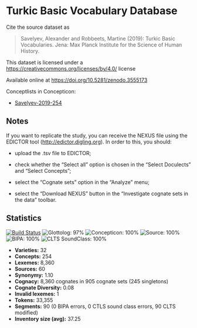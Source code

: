 # Turkic Basic Vocabulary Database

Cite the source dataset as

> Savelyev, Alexander and Robbeets, Martine (2019): Turkic Basic Vocabularies. Jena: Max Planck Institute for the Science of Human History.

This dataset is licensed under a https://creativecommons.org/licenses/by/4.0/ license

Available online at https://doi.org/10.5281/zenodo.3555173


Conceptlists in Concepticon:
- [Savelyev-2019-254](https://concepticon.clld.org/contributions/Savelyev-2019-254)
## Notes

If you want to replicate the study, you can receive the NEXUS file using the EDICTOR tool (http://edictor.digling.org). In order to this, you should:

-  upload the .tsv file to EDICTOR;

- check whether the “Select all” option is chosen in the “Select Doculects” and “Select Concepts”;

- select the “Cognate sets” option in the “Analyze” menu;

- select the “Download NEXUS” button in the “Investigate cognate sets in the data” toolbar.



## Statistics


[![Build Status](https://travis-ci.org/lexibank/savelyevturkic.svg?branch=master)](https://travis-ci.org/lexibank/savelyevturkic)
![Glottolog: 97%](https://img.shields.io/badge/Glottolog-97%25-green.svg "Glottolog: 97%")
![Concepticon: 100%](https://img.shields.io/badge/Concepticon-100%25-brightgreen.svg "Concepticon: 100%")
![Source: 100%](https://img.shields.io/badge/Source-100%25-brightgreen.svg "Source: 100%")
![BIPA: 100%](https://img.shields.io/badge/BIPA-100%25-brightgreen.svg "BIPA: 100%")
![CLTS SoundClass: 100%](https://img.shields.io/badge/CLTS%20SoundClass-100%25-brightgreen.svg "CLTS SoundClass: 100%")

- **Varieties:** 32
- **Concepts:** 254
- **Lexemes:** 8,360
- **Sources:** 60
- **Synonymy:** 1.10
- **Cognacy:** 8,360 cognates in 905 cognate sets (245 singletons)
- **Cognate Diversity:** 0.08
- **Invalid lexemes:** 1
- **Tokens:** 33,355
- **Segments:** 90 (0 BIPA errors, 0 CTLS sound class errors, 90 CLTS modified)
- **Inventory size (avg):** 37.25